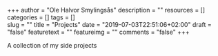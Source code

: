 +++
author = "Ole Halvor Smylingsås"
description = ""
resources = []
categories = []
tags = []  
slug = ""
title = "Projects"
date = "2019-07-03T22:51:06+02:00"
draft = "false"
featuretext = ""
featureimg = ""
comments = "false"
+++


A collection of my side projects

